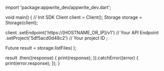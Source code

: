 import 'package:appwrite_dev/appwrite_dev.dart';

void main() { // Init SDK
  Client client = Client();
  Storage storage = Storage(client);

  client
    .setEndpoint('https://[HOSTNAME_OR_IP]/v1') // Your API Endpoint
    .setProject('5df5acd0d48c2') // Your project ID
  ;

  Future result = storage.listFiles(
  );

  result
    .then((response) {
      print(response);
    }).catchError((error) {
      print(error.response);
  });
}